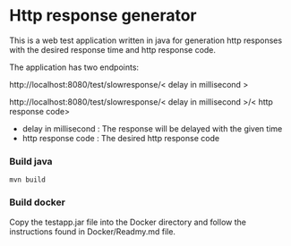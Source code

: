 # Http response generator

This is a web test application written in java for generation http responses with the desired response time and http response code. 

The application has two endpoints: 


http://localhost:8080/test/slowresponse/< delay in millisecond >

http://localhost:8080/test/slowresponse/< delay in millisecond >/< http response code>


* delay in millisecond : The response will be delayed with the given time
* http response code : The desired http response code



### Build java

    mvn build


### Build docker

Copy the testapp.jar file into the Docker directory and follow the instructions found in Docker/Readmy.md file. 
